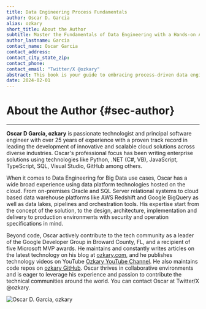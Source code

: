 ```yaml
---
title: Data Engineering Process Fundamentals
author: Oscar D. Garcia
alias: ozkary
short_title: About the Author
subtitle: Master the Fundamentals of Data Engineering with a Hands-on Approach
author_lastname: Garcia
contact_name: Oscar Garcia
contact_address: 
contact_city_state_zip: 
contact_phone: 
contact_email: "Twitter/X @ozkary"
abstract: This book is your guide to embracing process-driven data engineering with the latest technologies, including Python, Jupyter Notebooks, Docker, GitHub, Data Lakes, Pipelines, Orchestration, Data warehouses, and visualization tools like Looker. Explore hands-on applications and move beyond theory, mastering the intricacies of data engineering with a focus on practical implementation. 👍 This book is accompanied by a GitHub repository and YouTube videos that provide additional resources to review and reinforce the material.`<w:p><w:r><w:br w:type="page"/></w:r></w:p>`{=openxml}
date: 2024-02-01
---
```


# About the Author {#sec-author}

---

**Oscar D Garcia, ozkary** is passionate technologist and principal software engineer with over 25 years of experience with a proven track record in leading the development of innovative and scalable cloud solutions across diverse industries. Oscar's professional focus has been writing enterprise solutions using technologies like Python, .NET (C#, VB), JavaScript, TypeScript, SQL, Visual Studio, GitHub among others.

When it comes to Data Engineering for Big Data use cases, Oscar has a wide broad experience using data platform technologies hosted on the cloud. From on-premises Oracle and SQL Server relational systems to cloud based data warehouse platforms like AWS Redshift and Google BigQuery as well as data lakes, pipelines and orchestration tools. His expertise start from the concept of the solution, to the design, architecture, implementation and delivery to production environments with security and operation specifications in mind.

Beyond code, Oscar actively contribute to the tech community as a leader of the Google Developer Group in Broward County, FL, and a recipient of five Microsoft MVP awards. He maintains and constantly writes articles on the latest technology on his blog at [ozkary.com](ozkary.com), and he publishes technology videos on YouTube [Ozkary YouTube Channel](http://www.youtube.com/@ozkary). He also maintains code repos on [ozkary GitHub](https://github.com/ozkary). Oscar thrives in collaborative environments and is eager to leverage his experience and passion to contribute the technical communities around the world. You can contact Oscar at Twitter/X @ozkary.

![Oscar D. Garcia, ozkary](images/ozkary.png "ozkary")
